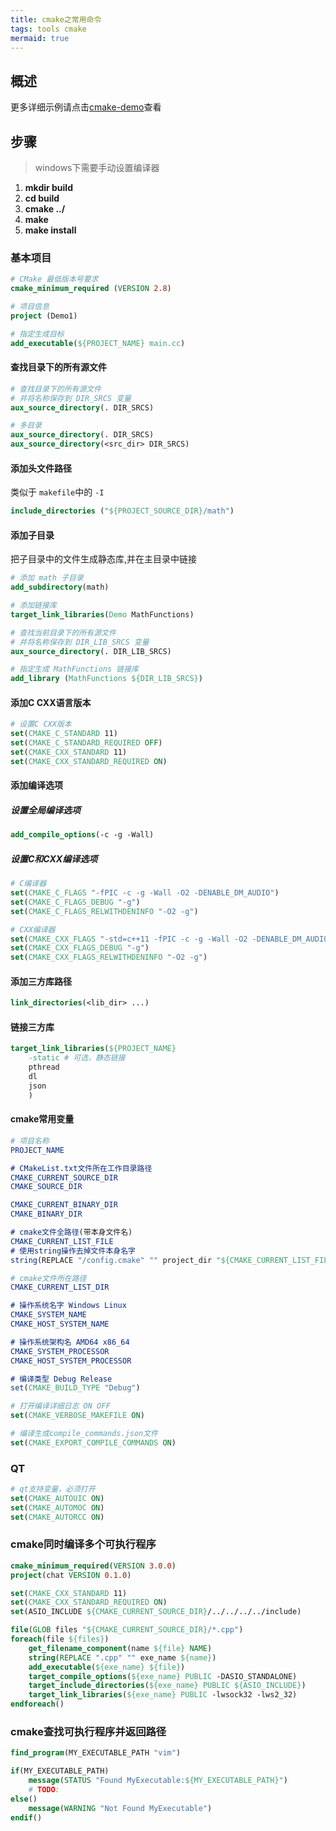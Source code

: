 ```yaml
---
title: cmake之常用命令
tags: tools cmake
mermaid: true
---
```


## 概述

更多详细示例请点击[cmake-demo](https://gitee.com/wtping/cmake-demo)查看

## 步骤

> windows下需要手动设置编译器

1. **mkdir build**
2. **cd build**
3. **cmake ../**
4. **make**
5. **make install**

### 基本项目

```cmake
# CMake 最低版本号要求
cmake_minimum_required (VERSION 2.8)

# 项目信息
project (Demo1)

# 指定生成目标
add_executable(${PROJECT_NAME} main.cc)
```

#### 查找目录下的所有源文件

```cmake
# 查找目录下的所有源文件
# 并将名称保存到 DIR_SRCS 变量
aux_source_directory(. DIR_SRCS)

# 多目录
aux_source_directory(. DIR_SRCS)
aux_source_directory(<src_dir> DIR_SRCS)
```

#### 添加头文件路径

类似于 `makefile`中的 `-I`

```cmake
include_directories ("${PROJECT_SOURCE_DIR}/math")
```

#### 添加子目录

把子目录中的文件生成静态库,并在主目录中链接

```cmake
# 添加 math 子目录
add_subdirectory(math)

# 添加链接库
target_link_libraries(Demo MathFunctions)
```

```cmake
# 查找当前目录下的所有源文件
# 并将名称保存到 DIR_LIB_SRCS 变量
aux_source_directory(. DIR_LIB_SRCS)

# 指定生成 MathFunctions 链接库
add_library (MathFunctions ${DIR_LIB_SRCS})
```

#### 添加C CXX语言版本

```cmake
# 设置C CXX版本
set(CMAKE_C_STANDARD 11)
set(CMAKE_C_STANDARD_REQUIRED OFF)
set(CMAKE_CXX_STANDARD 11)
set(CMAKE_CXX_STANDARD_REQUIRED ON)
```

#### 添加编译选项

##### 设置全局编译选项

```cmake
add_compile_options(-c -g -Wall)
```

##### 设置C和CXX编译选项

```cmake
# C编译器
set(CMAKE_C_FLAGS "-fPIC -c -g -Wall -O2 -DENABLE_DM_AUDIO")
set(CMAKE_C_FLAGS_DEBUG "-g")
set(CMAKE_C_FLAGS_RELWITHDENINFO "-O2 -g")

# CXX编译器
set(CMAKE_CXX_FLAGS "-std=c++11 -fPIC -c -g -Wall -O2 -DENABLE_DM_AUDIO")
set(CMAKE_CXX_FLAGS_DEBUG "-g")
set(CMAKE_CXX_FLAGS_RELWITHDENINFO "-O2 -g")
```

#### 添加三方库路径

```cmake
link_directories(<lib_dir> ...)
```

#### 链接三方库

```cmake
target_link_libraries(${PROJECT_NAME} 
    -static # 可选，静态链接
    pthread
    dl
    json 
    )
```

#### cmake常用变量

```cmake
# 项目名称
PROJECT_NAME

# CMakeList.txt文件所在工作目录路径
CMAKE_CURRENT_SOURCE_DIR
CMAKE_SOURCE_DIR

CMAKE_CURRENT_BINARY_DIR
CMAKE_BINARY_DIR

# cmake文件全路径(带本身文件名)
CMAKE_CURRENT_LIST_FILE
# 使用string操作去掉文件本身名字
string(REPLACE "/config.cmake" "" project_dir "${CMAKE_CURRENT_LIST_FILE}")

# cmake文件所在路径
CMAKE_CURRENT_LIST_DIR

# 操作系统名字 Windows Linux
CMAKE_SYSTEM_NAME 
CMAKE_HOST_SYSTEM_NAME 

# 操作系统架构名 AMD64 x86_64
CMAKE_SYSTEM_PROCESSOR
CMAKE_HOST_SYSTEM_PROCESSOR

# 编译类型 Debug Release
set(CMAKE_BUILD_TYPE "Debug")

# 打开编译详细日志 ON OFF
set(CMAKE_VERBOSE_MAKEFILE ON)

# 编译生成compile_commands.json文件
set(CMAKE_EXPORT_COMPILE_COMMANDS ON)
```

### QT

```cmake
# qt支持变量，必须打开
set(CMAKE_AUTOUIC ON)
set(CMAKE_AUTOMOC ON)
set(CMAKE_AUTORCC ON)
```

### cmake同时编译多个可执行程序

```cmake
cmake_minimum_required(VERSION 3.0.0)
project(chat VERSION 0.1.0)

set(CMAKE_CXX_STANDARD 11)
set(CMAKE_CXX_STANDARD_REQUIRED ON)
set(ASIO_INCLUDE ${CMAKE_CURRENT_SOURCE_DIR}/../../../../include)

file(GLOB files "${CMAKE_CURRENT_SOURCE_DIR}/*.cpp")
foreach(file ${files})
    get_filename_component(name ${file} NAME)
    string(REPLACE ".cpp" "" exe_name ${name})
    add_executable(${exe_name} ${file})
    target_compile_options(${exe_name} PUBLIC -DASIO_STANDALONE)
    target_include_directories(${exe_name} PUBLIC ${ASIO_INCLUDE})
    target_link_libraries(${exe_name} PUBLIC -lwsock32 -lws2_32)
endforeach()
```

### cmake查找可执行程序并返回路径

```cmake
find_program(MY_EXECUTABLE_PATH "vim")

if(MY_EXECUTABLE_PATH)
    message(STATUS "Found MyExecutable:${MY_EXECUTABLE_PATH}")
    # TODO: 
else()
    message(WARNING "Not Found MyExecutable")
endif()
```
